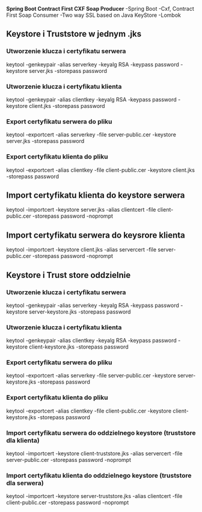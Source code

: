 **Spring Boot Contract First CXF Soap Producer**
-Spring Boot
-Cxf, Contract First Soap Consumer
-Two way SSL based on Java KeyStore
-Lombok


## Keystore i Truststore w jednym .jks
### Utworzenie klucza i certyfikatu serwera
keytool -genkeypair -alias serverkey -keyalg RSA -keypass password -keystore server.jks -storepass password
### Utworzenie klucza i certyfikatu klienta
keytool -genkeypair -alias clientkey -keyalg RSA -keypass password -keystore client.jks -storepass password
### Export certyfikatu serwera do pliku
keytool -exportcert -alias serverkey -file server-public.cer -keystore server.jks -storepass password
### Export certyfikatu klienta do pliku
keytool -exportcert -alias clientkey -file client-public.cer -keystore client.jks -storepass password
## Import certyfikatu klienta do keystore serwera
keytool -importcert -keystore server.jks -alias clientcert -file client-public.cer -storepass password -noprompt
## Import certyfikatu serwera do keysrore klienta
keytool -importcert -keystore client.jks -alias servercert -file server-public.cer -storepass password -noprompt

## Keystore i Trust store oddzielnie
### Utworzenie klucza i certyfikatu serwera
keytool -genkeypair -alias serverkey -keyalg RSA -keypass password -keystore server-keystore.jks -storepass password
### Utworzenie klucza i certyfikatu klienta
keytool -genkeypair -alias clientkey -keyalg RSA -keypass password -keystore client-keystore.jks -storepass password
### Export certyfikatu serwera do pliku
keytool -exportcert -alias serverkey -file server-public.cer -keystore server-keystore.jks -storepass password
### Export certyfikatu klienta do pliku
keytool -exportcert -alias clientkey -file client-public.cer -keystore client-keystore.jks -storepass password
### Import certyfikatu serwera do oddzielnego keystore (truststore dla klienta)
keytool -importcert -keystore client-truststore.jks -alias servercert -file server-public.cer -storepass password -noprompt
### Import certyfikatu klienta do oddzielnego keystore (truststore dla serwera)
keytool -importcert -keystore server-truststore.jks -alias clientcert -file client-public.cer -storepass password -noprompt



